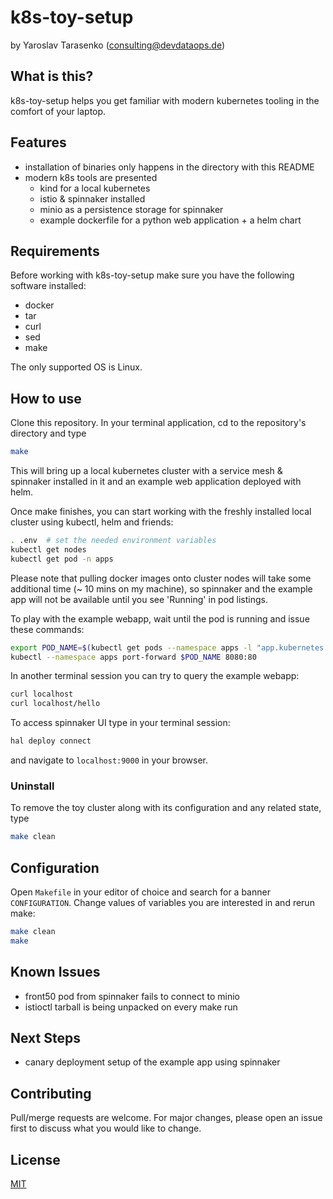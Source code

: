# k8s-toy-setup

by Yaroslav Tarasenko (consulting@devdataops.de)

What is this?
-------------

k8s-toy-setup helps you get familiar with modern kubernetes tooling in the comfort of your laptop.

Features
--------

- installation of binaries only happens in the directory with this README
- modern k8s tools are presented
  - kind for a local kubernetes
  - istio & spinnaker installed
  - minio as a persistence storage for spinnaker
  - example dockerfile for a python web application + a helm chart

Requirements
------------

Before working with k8s-toy-setup make sure you have the following software installed:

- docker
- tar
- curl
- sed
- make

The only supported OS is Linux.

How to use
----------

Clone this repository. In your terminal application, cd to the repository's directory and type

```bash
make
```

This will bring up a local kubernetes cluster with a service mesh &
spinnaker installed in it and an example web application deployed with
helm.

Once make finishes, you can start working with the freshly installed local cluster using kubectl, helm and friends:

```bash
. .env  # set the needed environment variables
kubectl get nodes
kubectl get pod -n apps
```

Please note that pulling docker images onto cluster nodes will take
some additional time (~ 10 mins on my machine), so spinnaker and the
example app will not be available until you see 'Running' in pod
listings.

To play with the example webapp, wait until the pod is running and issue these commands:

```bash
export POD_NAME=$(kubectl get pods --namespace apps -l "app.kubernetes.io/name=webapp" -o jsonpath="{.items[0].metadata.name}")
kubectl --namespace apps port-forward $POD_NAME 8080:80
```

In another terminal session you can try to query the example webapp:

```bash
curl localhost
curl localhost/hello
```

To access spinnaker UI type in your terminal session:

```bash
hal deploy connect
```

and navigate to `localhost:9000` in your browser.


### Uninstall

To remove the toy cluster along with its configuration and any related state, type

```bash
make clean
```

Configuration
-------------

Open `Makefile` in your editor of choice and search for a banner
`CONFIGURATION`. Change values of variables you are interested in and
rerun make:

```bash
make clean
make
```

Known Issues
------------

- front50 pod from spinnaker fails to connect to minio
- istioctl tarball is being unpacked on every make run

Next Steps
----------

- canary deployment setup of the example app using spinnaker

Contributing
------------

Pull/merge requests are welcome. For major changes, please open an issue first to discuss what you would like to change.


License
-------

[MIT](https://spdx.org/licenses/MIT.html)
